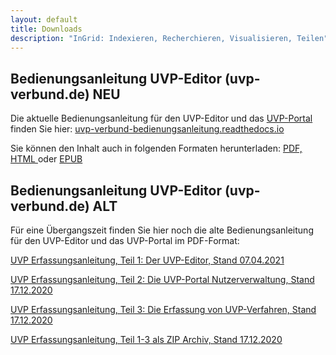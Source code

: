 ```yaml
---
layout: default
title: Downloads
description: "InGrid: Indexieren, Recherchieren, Visualisieren, Teilen"
---
```


## Bedienungsanleitung UVP-Editor (uvp-verbund.de) NEU

Die aktuelle Bedienungsanleitung für den UVP-Editor und das [UVP-Portal](https://www.uvp-verbund.de) finden Sie hier:
[uvp-verbund-bedienungsanleitung.readthedocs.io](https://uvp-verbund-bedienungsanleitung.readthedocs.io/de/latest/)

Sie können den Inhalt auch in folgenden Formaten herunterladen:
[PDF, ](https://uvp-verbund-bedienungsanleitung.readthedocs.io/_/downloads/de/latest/pdf/)[HTML ](https://uvp-verbund-bedienungsanleitung.readthedocs.io/_/downloads/de/latest/htmlzip/)oder [EPUB](https://uvp-verbund-bedienungsanleitung.readthedocs.io/_/downloads/de/latest/epub/)


## Bedienungsanleitung UVP-Editor (uvp-verbund.de) ALT

Für eine Übergangszeit finden Sie hier noch die alte Bedienungsanleitung für den UVP-Editor und das UVP-Portal im PDF-Format:

[UVP Erfassungsanleitung, Teil 1: Der UVP-Editor, Stand 07.04.2021](https://github.com/informationgrid/informationgrid.github.io/raw/master/latest/images/Erfassungsanleitung_UVP-Portal_Teil-1_UVP-Editor_Stand-2021-04-07.pdf)


[UVP Erfassungsanleitung, Teil 2: Die UVP-Portal Nutzerverwaltung, Stand 17.12.2020](https://github.com/informationgrid/informationgrid.github.io/raw/master/latest/images/Erfassungsanleitung_UVP-Portal_Teil-2_UVP-Portal-Nutzerverwaltung_Stand-2020-12-17.pdf)


[UVP Erfassungsanleitung, Teil 3: Die Erfassung von UVP-Verfahren, Stand 17.12.2020](https://github.com/informationgrid/informationgrid.github.io/raw/master/latest/images/Erfassungsanleitung_UVP-Portal_Teil-3_UVP-Verfahren-erfassen_Stand-2020-12-17.pdf)


[UVP Erfassungsanleitung, Teil 1-3 als ZIP Archiv, Stand 17.12.2020](https://github.com/informationgrid/informationgrid.github.io/raw/master/latest/images/UVP-Portal-Erfassungsanleitung_v._5.1.1_2020-12-17.zip)
